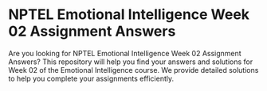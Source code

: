 # NPTEL Emotional Intelligence Week 02 Assignment Answers

Are you looking for NPTEL Emotional Intelligence Week 02 Assignment Answers? This repository will help you find your answers and solutions for Week 02 of the Emotional Intelligence course. We provide detailed solutions to help you complete your assignments efficiently.
